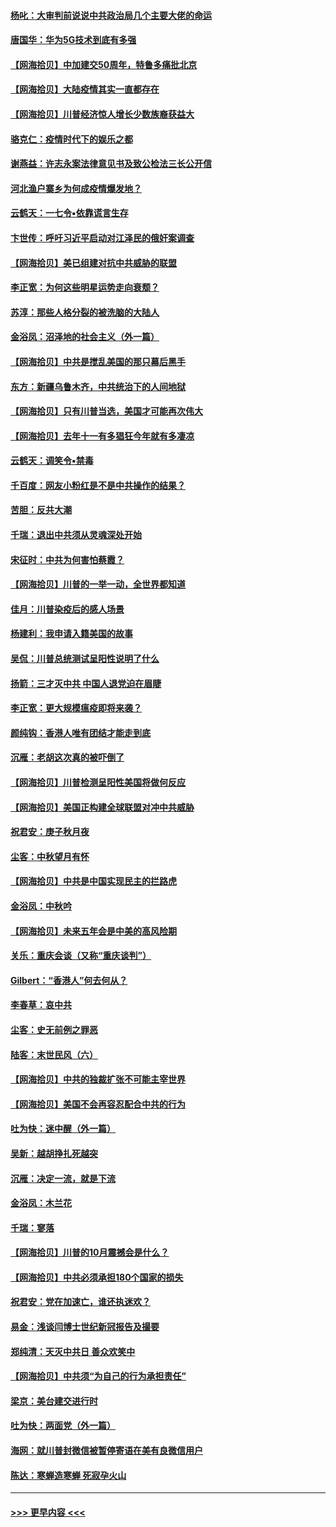 #### [杨叱：大审判前说说中共政治局几个主要大佬的命运](../pages/nsc993/n12477527.md?t=10151551) 
#### [唐国华：华为5G技术到底有多强](../pages/nsc993/n12477483.md?t=10151551) 
#### [【网海拾贝】中加建交50周年，特鲁多痛批北京](../pages/nsc993/n12476892.md?t=10151551) 
#### [【网海拾贝】大陆疫情其实一直都存在](../pages/nsc993/n12473948.md?t=10151551) 
#### [【网海拾贝】川普经济惊人增长少数族裔获益大](../pages/nsc993/n12471565.md?t=10151551) 
#### [骆克仁：疫情时代下的娱乐之都](../pages/nsc993/n12471312.md?t=10151551) 
#### [谢燕益：许志永案法律意见书及致公检法三长公开信](../pages/nsc993/n12470870.md?t=10151551) 
#### [河北渔户寨乡为何成疫情爆发地？](../pages/nsc993/n12464936.md?t=10151551) 
#### [云鹤天：一七令▪依靠谎言生存](../pages/nsc993/n12470034.md?t=10151551) 
#### [卞世传：呼吁习近平启动对江泽民的俄奸案调查](../pages/nsc993/n12469722.md?t=10151551) 
#### [【网海拾贝】美已组建对抗中共威胁的联盟](../pages/nsc993/n12469018.md?t=10151551) 
#### [李正宽：为何这些明星运势走向衰颓？](../pages/nsc993/n12468730.md?t=10151551) 
#### [苏淳：那些人格分裂的被洗脑的大陆人](../pages/nsc993/n12467858.md?t=10151551) 
#### [金浴凤：沼泽地的社会主义（外一篇）](../pages/nsc993/n12467792.md?t=10151551) 
#### [【网海拾贝】中共是搅乱美国的那只幕后黑手](../pages/nsc993/n12467700.md?t=10151551) 
#### [东方：新疆乌鲁木齐，中共统治下的人间地狱](../pages/nsc993/n12466075.md?t=10151551) 
#### [【网海拾贝】只有川普当选，美国才可能再次伟大](../pages/nsc993/n12466013.md?t=10151551) 
#### [【网海拾贝】去年十一有多猖狂今年就有多凄凉](../pages/nsc993/n12463649.md?t=10151551) 
#### [云鹤天：调笑令▪禁毒](../pages/nsc993/n12462975.md?t=10151551) 
#### [千百度：网友小粉红是不是中共操作的结果？](../pages/nsc993/n12461025.md?t=10151551) 
#### [苦胆：反共大潮](../pages/nsc993/n12459469.md?t=10151551) 
#### [千瑞：退出中共须从灵魂深处开始](../pages/nsc993/n12459437.md?t=10151551) 
#### [宋征时：中共为何害怕蔡霞？](../pages/nsc993/n12459097.md?t=10151551) 
#### [【网海拾贝】川普的一举一动，全世界都知道](../pages/nsc993/n12458825.md?t=10151551) 
#### [佳月：川普染疫后的感人场景](../pages/nsc993/n12456994.md?t=10151551) 
#### [杨建利：我申请入籍美国的故事](../pages/nsc993/n12455635.md?t=10151551) 
#### [吴侃：川普总统测试呈阳性说明了什么](../pages/nsc993/n12451869.md?t=10151551) 
#### [扬箭：三才灭中共 中国人退党迫在眉睫](../pages/nsc993/n12451842.md?t=10151551) 
#### [李正宽：更大规模瘟疫即将来袭？](../pages/nsc993/n12451455.md?t=10151551) 
#### [颜纯钩：香港人唯有团结才能走到底](../pages/nsc993/n12450870.md?t=10151551) 
#### [沉雁：老胡这次真的被吓倒了](../pages/nsc993/n12449796.md?t=10151551) 
#### [【网海拾贝】川普检测呈阳性美国将做何反应](../pages/nsc993/n12449042.md?t=10151551) 
#### [【网海拾贝】美国正构建全球联盟对冲中共威胁](../pages/nsc993/n12446580.md?t=10151551) 
#### [祝君安：庚子秋月夜](../pages/nsc993/n12445870.md?t=10151551) 
#### [尘客：中秋望月有怀](../pages/nsc993/n12444632.md?t=10151551) 
#### [【网海拾贝】中共是中国实现民主的拦路虎](../pages/nsc993/n12443573.md?t=10151551) 
#### [金浴凤：中秋吟](../pages/nsc993/n12441773.md?t=10151551) 
#### [【网海拾贝】未来五年会是中美的高风险期](../pages/nsc993/n12440760.md?t=10151551) 
#### [关乐：重庆会谈（又称“重庆谈判”）](../pages/nsc993/n12437525.md?t=10151551) 
#### [Gilbert：“香港人”何去何从？](../pages/nsc993/n12435894.md?t=10151551) 
#### [李春草：哀中共](../pages/nsc993/n12435874.md?t=10151551) 
#### [尘客：史无前例之罪恶](../pages/nsc993/n12435762.md?t=10151551) 
#### [陆客：末世民风（六）](../pages/nsc993/n12435354.md?t=10151551) 
#### [【网海拾贝】中共的独裁扩张不可能主宰世界](../pages/nsc993/n12435151.md?t=10151551) 
#### [【网海拾贝】美国不会再容忍配合中共的行为](../pages/nsc993/n12433808.md?t=10151551) 
#### [吐为快：迷中醒（外一篇）](../pages/nsc993/n12433585.md?t=10151551) 
#### [吴新：越胡挣扎死越突](../pages/nsc993/n12433562.md?t=10151551) 
#### [沉雁：决定一流，就是下流](../pages/nsc993/n12432128.md?t=10151551) 
#### [金浴凤：木兰花](../pages/nsc993/n12432124.md?t=10151551) 
#### [千瑞：寥落](../pages/nsc993/n12432071.md?t=10151551) 
#### [【网海拾贝】川普的10月震撼会是什么？](../pages/nsc993/n12431624.md?t=10151551) 
#### [【网海拾贝】中共必须承担180个国家的损失](../pages/nsc993/n12428893.md?t=10151551) 
#### [祝君安：党在加速亡，谁还执迷欢？](../pages/nsc993/n12428652.md?t=10151551) 
#### [易金：浅谈闫博士世纪新冠报告及撮要](../pages/nsc993/n12426822.md?t=10151551) 
#### [郑纯清：天灭中共日 善众欢笑中](../pages/nsc993/n12426784.md?t=10151551) 
#### [【网海拾贝】中共须“为自己的行为承担责任”](../pages/nsc993/n12426067.md?t=10151551) 
#### [梁京：美台建交进行时](../pages/nsc993/n12424066.md?t=10151551) 
#### [吐为快：两面党（外一篇）](../pages/nsc993/n12424043.md?t=10151551) 
#### [海网：就川普封微信被暂停寄语在美有良微信用户](../pages/nsc993/n12424021.md?t=10151551) 
#### [陈达：寒蝉造寒蝉 死寂孕火山](../pages/nsc993/n12423958.md?t=10151551) 

----
#### [ >>> 更早内容 <<< ](../indexes/nsc993-earlier.md)
